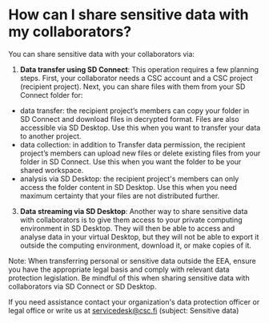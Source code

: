 # How can I share sensitive data with my collaborators?

You can share sensitive data with your collaborators via:

1) **Data transfer using SD Connect**:
This operation requires a few planning steps. First, your collaborator needs a CSC account and a CSC project (recipient project). Next, you can share files with them from your SD Connect folder for:
- data transfer: the recipient project’s members can copy your folder in SD Connect and download files in decrypted format. Files are also accessible via SD Desktop. Use this when you want to transfer your data to another project.
- data collection: in addition to Transfer data permission, the recipient project’s members can upload new files or delete existing files from your folder in SD Connect. Use this when you want the folder to be your shared workspace.
- analysis via SD Desktop: the recipient project's members can only access the folder content in SD Desktop. Use this when you need maximum certainty that your files are not distributed further.

3) **Data streaming via SD Desktop**:
Another way to share sensitive data with collaborators is to give them access to your private computing environment in SD Desktop.
They will then be able to access and analyse data in your virtual Desktop, but they will not be able to export it outside the computing environment, download it, or make copies of it.

Note: When transferring personal or sensitive data outside the EEA, ensure you have the appropriate legal basis and comply with relevant data protection legislation. Be mindful of this when sharing sensitive data with collaborators via SD Connect or SD Desktop.

If you need assistance contact your organization's data protection officer or legal office or write us at servicedesk@csc.fi (subject: Sensitive data)
